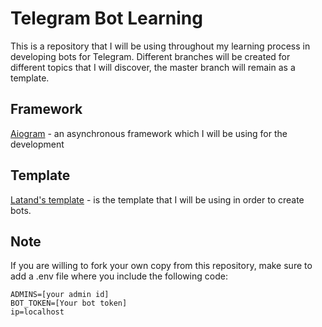 # Telegram Bot Learning 

This is a repository that I will be using throughout my learning process in developing bots for Telegram. Different branches will be created for different topics that I will discover, the master branch will remain as a template. 

## Framework
[Aiogram](https://github.com/aiogram/aiogram)  - an asynchronous framework which I will be using for the development

## Template
[Latand's template](https://github.com/Latand/aiogram-bot-template) - is the template that I will be using in order to create bots. 

## Note
If you are willing to fork your own copy from this repository, make sure to add a .env file where you include the following code:
```
ADMINS=[your admin id]
BOT_TOKEN=[Your bot token]
ip=localhost
```